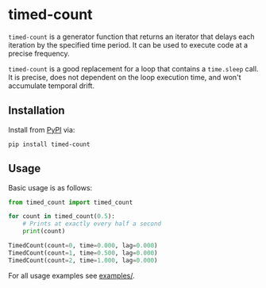 # timed-count

`timed-count` is a generator function that returns an iterator that delays each iteration by the specified time period. It can be used to execute code at a precise frequency.

`timed-count` is a good replacement for a loop that contains a `time.sleep` call. It is precise, does not dependent on the loop execution time, and won't accumulate temporal drift.

## Installation

Install from [PyPI](https://pypi.org/project/timed-count/) via:

```shell
pip install timed-count
```

## Usage

Basic usage is as follows:

```python
from timed_count import timed_count

for count in timed_count(0.5):
    # Prints at exactly every half a second
    print(count)
```

```python
TimedCount(count=0, time=0.000, lag=0.000)
TimedCount(count=1, time=0.500, lag=0.000)
TimedCount(count=2, time=1.000, lag=0.000)
```
For all usage examples see [examples/](https://github.com/morefigs/timed-count/tree/main/examples).
